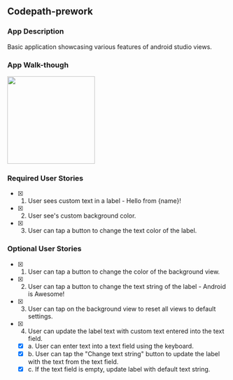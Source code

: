 ## Codepath-prework

### App Description
Basic application showcasing various features of android studio views.

### App Walk-though

<img src="https://s3.amazonaws.com/img0.recordit.co/J9d9Z3FdU7.mp4?AWSAccessKeyId=AKIAUQ5RURZ7ND2T2B6I&Expires=1611200630&Signature=w%2FYdFl6EYFlszh2T1lM6huzAlaw%3D" width=200><br>

### Required User Stories
- [x] 1. User sees custom text in a label - Hello from {name}!
- [x] 2. User see's custom background color.
- [x] 3. User can tap a button to change the text color of the label.

### Optional User Stories
- [x] 1. User can tap a button to change the color of the background view.  
- [x] 2. User can tap a button to change the text string of the label - Android is Awesome!  
- [x] 3. User can tap on the background view to reset all views to default settings.  
- [x] 4. User can update the label text with custom text entered into the text field.  
   - [x] a. User can enter text into a text field using the keyboard.  
   - [x] b. User can tap the "Change text string" button to update the label with the text from the text field.  
   - [x] c. If the text field is empty, update label with default text string.